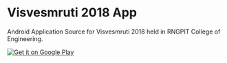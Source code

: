 Visvesmruti 2018 App
============

Android Application Source for Visvesmruti 2018 held in RNGPIT College of Engineering.


<a href="https://play.google.com/store/apps/details?id=fetr.ac.in.visvesmruti2018">
  <img alt="Get it on Google Play"
       src="https://developer.android.com/images/brand/en_generic_rgb_wo_45.png" />
</a>

